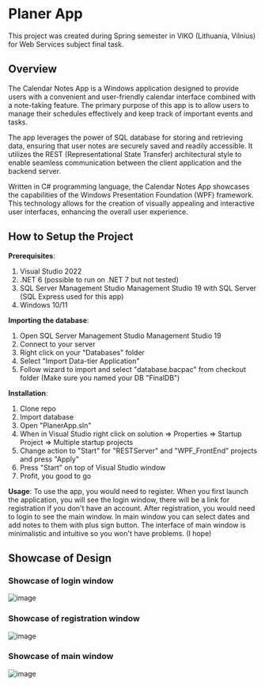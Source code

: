 # Planer App

This project was created during Spring semester in VIKO (Lithuania, Vilnius) for Web Services subject final task.

## Overview

The Calendar Notes App is a Windows application designed to provide users with a convenient and user-friendly calendar interface combined with a note-taking feature. The primary purpose of this app is to allow users to manage their schedules effectively and keep track of important events and tasks.

The app leverages the power of SQL database for storing and retrieving data, ensuring that user notes are securely saved and readily accessible. It utilizes the REST (Representational State Transfer) architectural style to enable seamless communication between the client application and the backend server.

Written in C# programming language, the Calendar Notes App showcases the capabilities of the Windows Presentation Foundation (WPF) framework. This technology allows for the creation of visually appealing and interactive user interfaces, enhancing the overall user experience.

## How to Setup the Project

**Prerequisites**:
1. Visual Studio 2022
2. .NET 6 (possible to run on .NET 7 but not tested)
3. SQL Server Management Studio Management Studio 19 with SQL Server (SQL Express used for this app)
4. Windows 10/11

**Importing the database**:
1. Open SQL Server Management Studio Management Studio 19
2. Connect to your server
3. Right click on your "Databases" folder
4. Select "Import Data-tier Application"
5. Follow wizard to import and select "database.bacpac" from checkout folder (Make sure you named your DB "FinalDB")

**Installation**:
1. Clone repo
2. Import database
3. Open "PlanerApp.sln"
4. When in Visual Studio right click on solution => Properties => Startup Project => Multiple startup projects
5. Change action to "Start" for "RESTServer" and "WPF_FrontEnd" projects and press "Apply"
6. Press "Start" on top of Visual Studio window
7. Profit, you good to go

**Usage**:
To use the app, you would need to register. When you first launch the application, you will see the login window, there will be a link for registration if you don't have an account. After registration, you would need to login to see the main window.
In main window you can select dates and add notes to them with plus sign button. The interface of main window is minimalistic and intuitive so you won't have problems. (I hope)

## Showcase of Design





### Showcase of login window
![image](https://github.com/Oleh-Halitskiy/PlanerApp/assets/73580619/fa98cb68-ed02-4290-804d-151dbdff69e5)







### Showcase of registration window
![image](https://github.com/Oleh-Halitskiy/PlanerApp/assets/73580619/efe2cf46-2c81-4492-ae40-76023ebac1f1)







### Showcase of main window
![image](https://github.com/Oleh-Halitskiy/PlanerApp/assets/73580619/4c001868-d08d-4c3b-a6ea-3f304e228a80)
